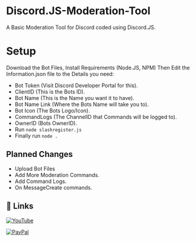 # Discord.JS-Moderation-Tool
A Basic Moderation Tool for Discord coded using Discord.JS.

# Setup
Download the Bot Files, Install Requirements (Node.JS, NPM)
Then Edit the Information.json file to the Details you need:
- Bot Token (Visit Discord Developer Portal for this).
- ClientID (This is the Bots ID).
- Bot Name (This is the Name you want it to have).
- Bot Name Link (Where the Bots Name will take you to).
- Bot Icon (The Bots Logo/Icon).
- CommandLogs (The ChannelID that Commands will be logged to).
- OwnerID (Bots OwnerID).
- Run ```node slashregister.js ```
- Finally run ```node .```


## Planned Changes

- Upload Bot Files
- Add More Moderation Commands.
- Add Command Logs.
- On MessageCreate commands.

## 🔗 Links
[![YouTube](https://img.shields.io/youtube/channel/subscribers/UCVlqnigRMu-OkQ4Xf5YDrrA?label=Subscribe&logo=youtube&style=for-the-badge)](https://www.youtube.com/channel/UCVlqnigRMu-OkQ4Xf5YDrrA)

[![PayPal](https://img.shields.io/badge/PayPal-Donate-blue?style=for-the-badge&logo=appveyor)](https://paypal.me/repgraphics?country.x=GB&locale.x=en_GB)
